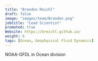 ```yaml
---
title: "Brandon Reichl"
draft: false
image: "images/team/Brandon.png"
jobtitle: "Lead Scientist"
promoted: true
Website: https://breichl.github.io/
weight: 6
tags: [Ocean, Geophysical Fluid Dynamics]
---
```



NOAA-GFDL in Ocean division
